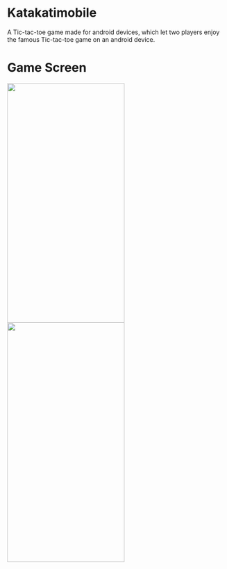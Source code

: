 
# Katakatimobile
A Tic-tac-toe game made for android devices, which let two players enjoy the famous Tic-tac-toe game on an android device.

# Game Screen
   <img src="(https://user-images.githubusercontent.com/62389305/112320981-89a2c280-8cd5-11eb-941e-fdfb163ba7d8.jpg" width="270" height="550">  <img src="https://user-images.githubusercontent.com/62389305/112320991-8b6c8600-8cd5-11eb-9e04-b7323b6a89a7.jpg" width="270" height="550"> 


